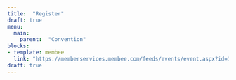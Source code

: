 ```yaml
---
title:  "Register"
draft: true
menu:
  main:
    parent:  "Convention"
blocks:
- template: membee
  link: "https://memberservices.membee.com/feeds/events/event.aspx?id=139&cid=1134&wid=801"
draft: true
---
```

